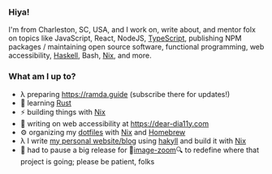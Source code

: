 ### Hiya!

I'm from Charleston, SC, USA, and I work on, write about, and mentor folx on topics like JavaScript, React, NodeJS, [TypeScript](https://www.typescriptlang.org), publishing NPM packages / maintaining open source software, functional programming, web accessibility, [Haskell](https://www.haskell.org), Bash, [Nix](https://nixos.org), and more.

### What am I up to?

- λ preparing https://ramda.guide (subscribe there for updates!)
- 🌱 learning [Rust](https://www.rust-lang.org)
- ⚡️ building things with [Nix](https://nixos.org)
- 🌈 writing on web accessibility at https://dear-dia11y.com
- ⚙️ organizing my [dotfiles](https://github.com/rpearce/dotfiles) with [Nix](https://nixos.org) and [Homebrew](https://brew.sh)
- λ I write [my personal website/blog](https://github.com/rpearce/robertwpearce.com) using [hakyll](https://jaspervdj.be/hakyll/) and build it with [Nix](https://nixos.org)
- 🔭 had to pause a big release for 🔎[image-zoom](https://github.com/rpearce/image-zoom)🔍 to redefine where that project is going; please be patient, folks

